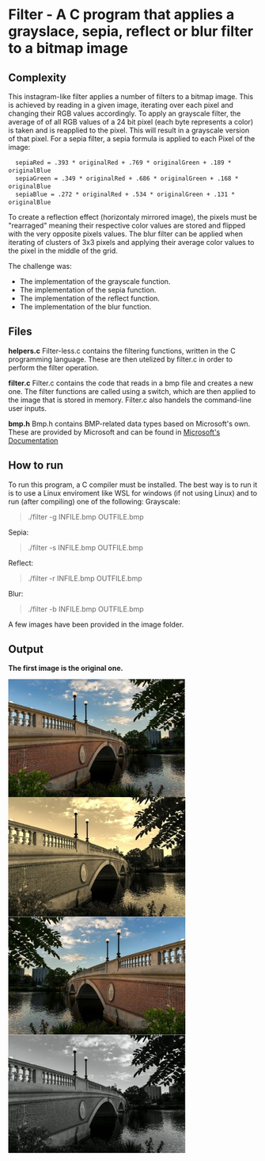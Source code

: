 # Filter - A C program that applies a grayslace, sepia, reflect or blur filter to a bitmap image
## Complexity
This instagram-like filter applies a number of filters to a bitmap image. This is achieved by reading in a given image, iterating over each pixel and changing their RGB values accordingly. To apply an grayscale filter, the average of of all RGB values of a 24 bit pixel (each byte represents a color) is taken and is reapplied to the pixel. This will result in a grayscale version of that pixel. For a sepia filter, a sepia formula is applied to each Pixel of the image:
```
  sepiaRed = .393 * originalRed + .769 * originalGreen + .189 * originalBlue
  sepiaGreen = .349 * originalRed + .686 * originalGreen + .168 * originalBlue
  sepiaBlue = .272 * originalRed + .534 * originalGreen + .131 * originalBlue
```
To create a reflection effect (horizontaly mirrored image), the pixels must be "rearraged" meaning their respective color values are stored and flipped with the very opposite pixels values.
The blur filter can be applied when iterating of clusters of 3x3 pixels and applying their average color values to the pixel in the middle of the grid. 

The challenge was:
* The implementation of the grayscale function. 
* The implementation of the sepia function. 
* The implementation of the reflect function. 
* The implementation of the blur  function. 


## Files
**helpers.c**
Filter-less.c contains the filtering functions, written in the C programming language. These are then utelized by filter.c in order to perform the filter operation. 

**filter.c**
Filter.c contains the code that reads in a bmp file and creates a new one. The filter functions are called using a switch, which are then applied to the image that is stored in memory. Filter.c also handels the command-line user inputs.

**bmp.h**
Bmp.h contains BMP-related data types based on Microsoft's own. These are provided by Microsoft and can be found in [Microsoft's Documentation](http://msdn.microsoft.com/en-us/library)

## How to run
To run this program, a C compiler must be installed. The best way is to run it is to use a Linux enviroment like WSL for windows (if not using Linux) and to run (after compiling) one of the following: 
Grayscale:
> ./filter -g INFILE.bmp OUTFILE.bmp

Sepia:
> ./filter -s INFILE.bmp OUTFILE.bmp

Reflect:
> ./filter -r INFILE.bmp OUTFILE.bmp

Blur:
> ./filter -b INFILE.bmp OUTFILE.bmp

A few images have been provided in the image folder.

## Output
**The first image is the original one.**

![alt text](https://github.com/DenisPals/Filter/blob/main/filterExample.jpg?raw=true)